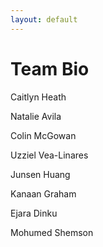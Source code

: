 ```yaml
---
layout: default
---
```

# Team Bio


Caitlyn Heath

Natalie Avila

Colin McGowan

Uzziel Vea-Linares

Junsen Huang

Kanaan Graham

Ejara Dinku

Mohumed Shemson
